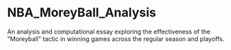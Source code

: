 # NBA_MoreyBall_Analysis
An analysis and computational essay exploring the effectiveness of the "Moreyball" tactic in winning games across the regular season and playoffs.
